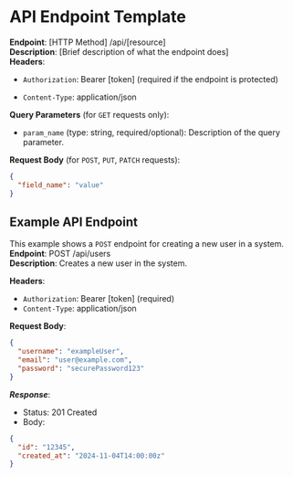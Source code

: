 <!--This is a simple setup often used for RESTful APIs in documentation or code comments, especially in OpenAPI or Swagger-style formats.
You should include as markdown file in your github repository and include the link to the folder in the report.-->

# API Endpoint Template

**Endpoint**:
[HTTP Method] /api/[resource]  
**Description**: [Brief description of what the endpoint does]  
**Headers**:

- `Authorization`: Bearer [token] (required if the endpoint is protected)

- `Content-Type`: application/json

**Query Parameters** (for `GET` requests only):

- `param_name` (type: string, required/optional): Description of the query parameter.

**Request Body** (for `POST`, `PUT`, `PATCH` requests):

```json
{
  "field_name": "value" 
}
```

## Example API Endpoint

This example shows a `POST` endpoint for creating a new user in a system.  
**Endpoint**: POST /api/users  
**Description**: Creates a new user in the system.

**Headers**:

- `Authorization`: Bearer [token] (required)
- `Content-Type`: application/json

**Request Body**:

```json
{
  "username": "exampleUser", 
  "email": "user@example.com", 
  "password": "securePassword123" 
}
```

***Response***:

- Status: 201 Created
- Body:

```json
{
  "id": "12345", 
  "created_at": "2024-11-04T14:00:00z" 
}
```
